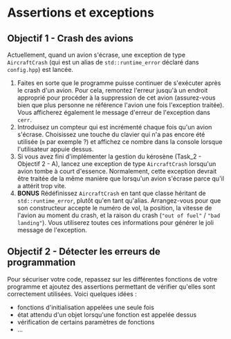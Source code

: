 # Assertions et exceptions

## Objectif 1 - Crash des avions

Actuellement, quand un avion s'écrase, une exception de type `AircraftCrash` (qui est un alias de `std::runtime_error` déclaré dans `config.hpp`) est lancée.

1. Faites en sorte que le programme puisse continuer de s'exécuter après le crash d'un avion. Pour cela, remontez l'erreur jusqu'à un endroit approprié pour procéder à la suppression de cet avion (assurez-vous bien que plus personne ne référence l'avion une fois l'exception traitée). Vous afficherez également le message d'erreur de l'exception dans `cerr`.
2. Introduisez un compteur qui est incrémenté chaque fois qu'un avion s'écrase. Choisissez une touche du clavier qui n'a pas encore été utilisée (`m` par exemple ?) et affichez ce nombre dans la console lorsque l'utilisateur appuie dessus.
3. Si vous avez fini d'implémenter la gestion du kérosène (Task_2 - Objectif 2 - A), lancez une exception de type `AircraftCrash` lorsqu'un avion tombe à court d'essence. Normalement, cette exception devrait être traitée de la même manière que lorsqu'un avion s'écrase parce qu'il a attérit trop vite.
4. **BONUS** Rédéfinissez `AircraftCrash` en tant que classe héritant de `std::runtime_error`, plutôt qu'en tant qu'alias. Arrangez-vous pour que son constructeur accepte le numéro de vol, la position, la vitesse de l'avion au moment du crash, et la raison du crash (`"out of fuel"` / `"bad landing"`). Vous utiliserez toutes ces informations pour générer le joli message de l'exception.

## Objectif 2 - Détecter les erreurs de programmation

Pour sécuriser votre code, repassez sur les différentes fonctions de votre programme et ajoutez des assertions permettant de vérifier qu'elles sont correctement utilisées.
Voici quelques idées :
- fonctions d'initialisation appelées une seule fois
- état attendu d'un objet lorsqu'une fonction est appelée dessus
- vérification de certains paramètres de fonctions
- ...
